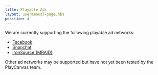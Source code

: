 ```yaml
---
title: Playable Ads
layout: usermanual-page.hbs
position: 4
---
```


We are currently supporting the following playable ad networks:

* [Facebook][fb-ad]
* [Snapchat][snapchat-ad]
* [ironSource (MRAID)][ironsource-mraid-ad]

Other ad networks may be supported but have not yet been tested by the PlayCanvas team.


[fb-ad]: /user-manual/publishing/playable-ads/fb-playable-ads
[snapchat-ad]: /user-manual/publishing/playable-ads/snapchat-playable-ads
[ironsource-mraid-ad]: /user-manual/publishing/playable-ads/ironsource-mraid-playable-ads